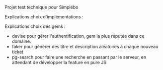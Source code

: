 Projet test technique pour Simplébo

Explications choix d'implémentations :

Explications choix des gems :
- devise pour gérer l'authentification, gem la plus réputée dans ce domaine.
- faker pour générer des titre et description aléatoires à chaque nouveau ticket
- pg-search pour faire une recherche en passant par le serveur, en attendant de développer la feature en pure JS

